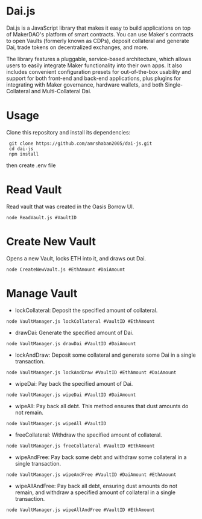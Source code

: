 # Dai.js
Dai.js is a JavaScript library that makes it easy to build applications on top of MakerDAO's platform of smart contracts. You can use Maker's contracts to open Vaults (formerly known as CDPs), deposit collateral and generate Dai, trade tokens on decentralized exchanges, and more. 

The library features a pluggable, service-based architecture, which allows users to easily integrate Maker functionality into their own apps. It also includes convenient configuration presets for out-of-the-box usability and support for both front-end and back-end applications, plus plugins for integrating with Maker governance, hardware wallets, and both Single-Collateral and Multi-Collateral Dai.

# Usage

Clone this repository and install its dependencies:

```
 git clone https://github.com/amrshaban2005/dai-js.git
 cd dai-js
 npm install
```
then create .env file

# Read Vault

Read vault that was created in the Oasis Borrow UI. 

```
node ReadVault.js #VaultID
```
# Create New Vault

Opens a new Vault, locks ETH into it, and draws out Dai. 

```
node CreateNewVault.js #EthAmount #DaiAmount
```

# Manage Vault

- lockCollateral:
Deposit the specified amount of collateral.
```
node VaultManager.js lockCollateral #VaultID #EthAmount
```
- drawDai:
Generate the specified amount of Dai.
```
node VaultManager.js drawDai #VaultID #DaiAmount  
```
- lockAndDraw:
Deposit some collateral and generate some Dai in a single transaction.
```
node VaultManager.js lockAndDraw #VaultID #EthAmount #DaiAmount 
```
- wipeDai:
Pay back the specified amount of Dai. 
```
node VaultManager.js wipeDai #VaultID #DaiAmount 
```
- wipeAll:
Pay back all debt. This method ensures that dust amounts do not remain.
```
node VaultManager.js wipeAll #VaultID 
```
- freeCollateral:
Withdraw the specified amount of collateral.
```
node VaultManager.js freeCollateral #VaultID #EthAmount 
```
- wipeAndFree:
Pay back some debt and withdraw some collateral in a single transaction.
```
node VaultManager.js wipeAndFree #VaultID #DaiAmount #EthAmount 
```
- wipeAllAndFree:
Pay back all debt, ensuring dust amounts do not remain, and withdraw a specified amount of collateral in a single transaction.
```
node VaultManager.js wipeAllAndFree #VaultID #EthAmount 
```
